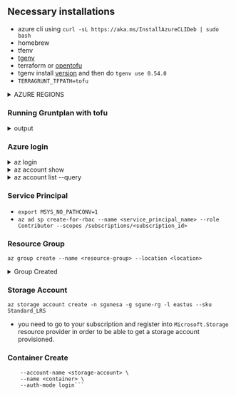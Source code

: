 ## Necessary installations
- azure cli using `curl -sL https://aka.ms/InstallAzureCLIDeb | sudo bash`
- homebrew
- tfenv
- [tgenv](https://github.com/cunymatthieu/tgenv) 
- terraform or [opentofu](https://opentofu.org/docs/intro/install/deb)
- tgenv install [version](https://github.com/gruntwork-io/terragrunt/releases) and then do `tgenv use 0.54.0`
- `TERRAGRUNT_TFPATH=tofu`

<details><summary>AZURE REGIONS</summary>

```diff
 List of available regions is 'eastasia,southeastasia,australiaeast,australiasoutheast,brazilsouth,canadacentral,canadaeast,switzerlandnorth,germanywestcentral,eastus2,eastus,centralus,northcentralus,francecentral,uksouth,ukwest,centralindia,southindia,jioindiawest,italynorth,japaneast,japanwest,koreacentral,koreasouth,northeurope,norwayeast,polandcentral,qatarcentral,swedencentral,uaenorth,westcentralus,westeurope,westus2,westus,southcentralus,westus3,southafricanorth,australiacentral,australiacentral2,israelcentral,westindia'
```
</details>


### Running Gruntplan with tofu
<details><summary>output</summary>

```diff
[INFO] Getting version from tgenv-version-name
[INFO] TGENV_VERSION is 0.54.0
DEBU[0000] Terragrunt Version: 0.54.0                   
DEBU[0000] Did not find any locals block: skipping evaluation. 
DEBU[0000] Running command: tofu --version               prefix=[/home/sgune/codebase/aks/tg-root] 
DEBU[0000] tofu version: 1.6.0                          
DEBU[0000] Reading Terragrunt config file at /home/sgune/codebase/aks/tg-root/terragrunt.hcl 
DEBU[0000] Did not find any locals block: skipping evaluation. 
DEBU[0000] Did not find any locals block: skipping evaluation. 
DEBU[0000] Downloading Terraform configurations from https://registry.terraform.io/providers/hashicorp/azurerm/3.84.0 into /home/sgune/codebase/aks/tg-root/.terragrunt-cache/wuWRzEi11mfqxNuxKvMluL2AyNI/8VaC0JuVkfBOg5RLURXh2MMVL38 
DEBU[0003] Copying files from /home/sgune/codebase/aks/tg-root into /home/sgune/codebase/aks/tg-root/.terragrunt-cache/wuWRzEi11mfqxNuxKvMluL2AyNI/8VaC0JuVkfBOg5RLURXh2MMVL38 
DEBU[0003] Setting working directory to /home/sgune/codebase/aks/tg-root/.terragrunt-cache/wuWRzEi11mfqxNuxKvMluL2AyNI/8VaC0JuVkfBOg5RLURXh2MMVL38 
DEBU[0003] Generated file /home/sgune/codebase/aks/tg-root/.terragrunt-cache/wuWRzEi11mfqxNuxKvMluL2AyNI/8VaC0JuVkfBOg5RLURXh2MMVL38/provider.tf.  prefix=[/home/sgune/codebase/aks/tg-root] 
INFO[0003] Debug mode requested: generating debug file terragrunt-debug.tfvars.json in working dir /home/sgune/codebase/aks/tg-root/.terragrunt-cache/wuWRzEi11mfqxNuxKvMluL2AyNI/8VaC0JuVkfBOg5RLURXh2MMVL38  prefix=[/home/sgune/codebase/aks/tg-root] 
DEBU[0003] The following variables were detected in the terraform module:  prefix=[/home/sgune/codebase/aks/tg-root] 
DEBU[0003] []                                            prefix=[/home/sgune/codebase/aks/tg-root] 
DEBU[0003] Variables passed to terraform are located in "/home/sgune/codebase/aks/tg-root/terragrunt-debug.tfvars.json"  prefix=[/home/sgune/codebase/aks/tg-root] 
DEBU[0003] Run this command to replicate how terraform was invoked:  prefix=[/home/sgune/codebase/aks/tg-root] 
DEBU[0003]      terraform -chdir="/home/sgune/codebase/aks/tg-root/.terragrunt-cache/wuWRzEi11mfqxNuxKvMluL2AyNI/8VaC0JuVkfBOg5RLURXh2MMVL38" plan -var-file="/home/sgune/codebase/aks/tg-root/terragrunt-debug.tfvars.json"   prefix=[/home/sgune/codebase/aks/tg-root] 
DEBU[0003] Running command: tofu init                    prefix=[/home/sgune/codebase/aks/tg-root] 

Initializing the backend...

Initializing provider plugins...
- Finding latest version of opentofu/azurerm...
- Installing opentofu/azurerm v3.84.0...
- Installed opentofu/azurerm v3.84.0 (signed, key ID 0C0AF313E5FD9F80)

Providers are signed by their developers.
If you'd like to know more about provider signing, you can read about it here:
https://opentofu.org/docs/cli/plugins/signing/

OpenTofu has created a lock file .terraform.lock.hcl to record the provider
selections it made above. Include this file in your version control repository
so that OpenTofu can guarantee to make the same selections by default when
you run "tofu init" in the future.

OpenTofu has been successfully initialized!

You may now begin working with OpenTofu. Try running "tofu plan" to see
any changes that are required for your infrastructure. All OpenTofu commands
should now work.

If you ever set or change modules or backend configuration for OpenTofu,
rerun this command to reinitialize your working directory. If you forget, other
commands will detect it and remind you to do so if necessary.
DEBU[0022] Copying lock file from /home/sgune/codebase/aks/tg-root/.terragrunt-cache/wuWRzEi11mfqxNuxKvMluL2AyNI/8VaC0JuVkfBOg5RLURXh2MMVL38/.terraform.lock.hcl to /home/sgune/codebase/aks/tg-root  prefix=[/home/sgune/codebase/aks/tg-root] 
DEBU[0022] Running command: tofu plan                    prefix=[/home/sgune/codebase/aks/tg-root] 

No changes. Your infrastructure matches the configuration.

OpenTofu has compared your real infrastructure against your configuration and
found no differences, so no changes are needed.
```
</details>

### Azure login
<details><summary>az login</summary>

```diff
A web browser has been opened at https://login.microsoftonline.com/organizations/oauth2/v2.0/authorize. Please continue the login in the web browser. If no web browser is available or if the web browser fails to open, use device code flow with `az login --use-device-code`.
[
  {
    "cloudName": "AzureCloud",
    "homeTenantId": "e53d85a4-e3d4-4de2-9adb-294f70602bcc",
    "id": "0f8ed921-d9a8-41b0-aeca-1b4dbab56daa",
    "isDefault": true,
    "managedByTenants": [],
    "name": "Azure subscription 1",
    "state": "Enabled",
    "tenantId": "e53d85a4-e3d4-4de2-9adb-294f70602bcc",
    "user": {
      "name": "sgune@outlook.com",
      "type": "user"
    }
  }
]
```
</details>

<details><summary>az account show</summary>

```diff
{
  "environmentName": "AzureCloud",
  "homeTenantId": "e53d85a4-e3d4-4de2-9adb-294f70602bcc",
  "id": "0f8ed921-d9a8-41b0-aeca-1b4dbab56daa",
  "isDefault": true,
  "managedByTenants": [],
  "name": "Azure subscription 1",
  "state": "Enabled",
  "tenantId": "e53d85a4-e3d4-4de2-9adb-294f70602bcc",
  "user": {
    "name": "sgune@outlook.com",
    "type": "user"
  }
}
```
</details>

<details><summary>az account list --query</summary>

```diff
az account list --query "[?user.name=='sgune@outlook.com'].{Name:name, ID:id, Default:isDefault}" --output Table
Name                  ID                                    Default
--------------------  ------------------------------------  ---------
Azure subscription 1  <sub id>  True
```
</details>


### Service Principal
- `export MSYS_NO_PATHCONV=1`
- `az ad sp create-for-rbac --name <service_principal_name> --role Contributor --scopes /subscriptions/<subscription_id>`

### Resource Group
`az group create --name <resource-group> --location <location>` 
<details><summary>Group Created</summary>

```diff
az group create --name sgune-rg --location eastus
{
  "id": "/subscriptions/0f8ed921-d9a8-41b0-aeca-1b4dbab56daa/resourceGroups/sgune-rg",
  "location": "eastus",
  "managedBy": null,
  "name": "sgune-rg",
  "properties": {
    "provisioningState": "Succeeded"
  },
  "tags": null,
  "type": "Microsoft.Resources/resourceGroups"
}
```
</details>

### Storage Account
`az storage account create -n sgunesa -g sgune-rg -l eastus --sku Standard_LRS`
- you need to go to your subscription and register into `Microsoft.Storage` resource provider in order to be able to get a storage account provisioned. 

### Container Create
```az storage container create \
    --account-name <storage-account> \
    --name <container> \
    --auth-mode login```
